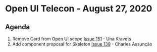 # Open UI Telecon - August 27, 2020

## Agenda

1. Remove Card from Open UI scope [Issue 151](https://github.com/WICG/open-ui/issues/151) - Una Kravets
2. Add component proposal for Skeleton [Issue 139](https://github.com/WICG/open-ui/issues/139) - Charles Assunção

